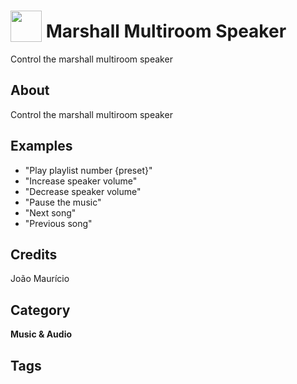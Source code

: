 # <img src="https://raw.githack.com/FortAwesome/Font-Awesome/master/svgs/solid/robot.svg" card_color="#22A7F0" width="50" height="50" style="vertical-align:bottom"/> Marshall Multiroom Speaker
Control the marshall multiroom speaker

## About
Control the marshall multiroom speaker

## Examples
* "Play playlist number {preset}"
* "Increase speaker volume"
* "Decrease speaker volume"
* "Pause the music"
* "Next song"
* "Previous song"

## Credits
João Maurício

## Category
**Music & Audio**

## Tags

